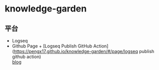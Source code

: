 # knowledge-garden
## 平台
- Logseq  
- Github Page +  [Logseq Publish GitHub Action](https://pengx17.github.io/knowledge-garden/#/page/logseq publish github action)  
[blog](https://jesee030.github.io/knowledge-garden/)
